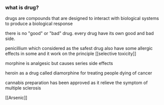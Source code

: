 

### what is drug?


drugs are compounds that are designed to interact with  biological systems to produce a biological response


there is no "good" or "bad" drug. every drug have its own good and bad side. 

penicillium which considered as the  safest drug also have some allergic effects in some and it work on the principle [[selective toxicity]] 


morphine is analgesic but causes series side effects

heroin as a drug called diamorphine for treating people dying of cancer

cannabis preparation has been approved as it relieve the symptom of multiple sclerosis

[[Arsenic]] 



